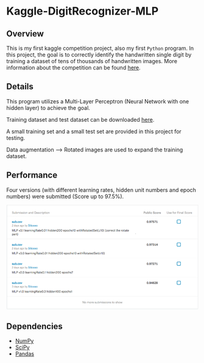 # Kaggle-DigitRecognizer-MLP

## Overview
This is my first kaggle competition project, also my first `Python` program. In this project, the goal is to correctly identify the handwritten single digit by training a dataset of tens of thousands of handwritten images. More information about the competition can be found [here](https://www.kaggle.com/c/digit-recognizer#description).

## Details
This program utilizes a Multi-Layer Perceptron (Neural Network with one hidden layer) to achieve the goal.

Training dataset and test dataset can be downloaded [here](https://www.kaggle.com/c/digit-recognizer/data).

A small training set and a small test set are provided in this project for testing. 

Data augmentation --> Rotated images are used to expand the training dataset.

## Performance
Four versions (with different learning rates, hidden unit numbers and epoch numbers) were submitted (Score up to 97.5%).

![submission](https://raw.githubusercontent.com/Siboooo/imgForMD/master/DigitRecognizer/DR-MLP-sub.png) 

## Dependencies
* [NumPy](http://www.numpy.org)
* [SciPy](https://www.scipy.org)
* [Pandas](http://pandas.pydata.org)
